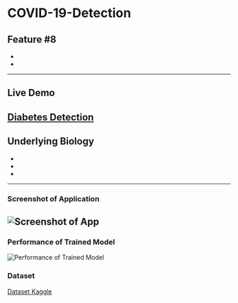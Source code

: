 # COVID-19-Detection
Feature #8
-
-
-
---
## Live Demo
[Diabetes Detection](https://reliance-fyp.github.io/COVID-19-Detection/)
---

## Underlying Biology
-
-
-
---
### Screenshot of Application
![Screenshot of App](https://raw.githubusercontent.com/Reliance-FYP/COVID-19-Detection/main/app.png)
---

### Performance of Trained Model
![Performance of Trained Model](https://raw.githubusercontent.com/Reliance-FYP/COVID-19-Detection/main/Performance.png)

### Dataset
[Dataset Kaggle](https://www.kaggle.com/datasets/tawsifurrahman/covid19-radiography-database)
